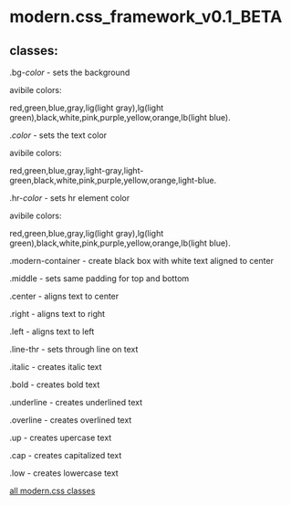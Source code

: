 # modern.css_framework_v0.1_BETA
## classes:

.bg-*color* - sets the background 

avibile colors:

red,green,blue,gray,lig(light gray),lg(light green),black,white,pink,purple,yellow,orange,lb(light blue).

.*color* - sets the text color

avibile colors:

red,green,blue,gray,light-gray,light-green,black,white,pink,purple,yellow,orange,light-blue.

.hr-*color* - sets hr element color

avibile colors:

red,green,blue,gray,lig(light gray),lg(light green),black,white,pink,purple,yellow,orange,lb(light blue).

.modern-container - create black box with white text aligned to center

.middle - sets same padding for top and bottom

.center - aligns text to center

.right - aligns text to right

.left - aligns text to left

.line-thr - sets through line on text

.italic - creates italic text

.bold - creates bold text

.underline - creates underlined text

.overline - creates overlined text

.up - creates upercase text

.cap - creates capitalized text

.low - creates lowercase text

[all modern.css classes](https://leodev12345.github.io/modern.css_framework_v0.1_BETA/)


